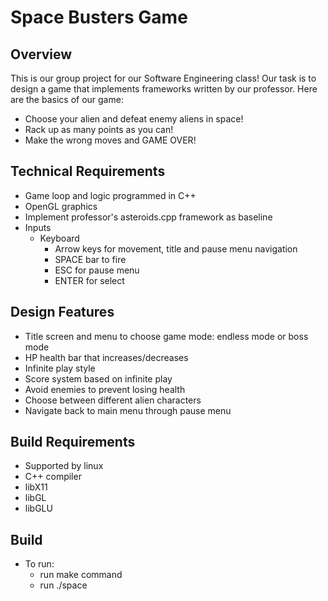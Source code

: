 # Space Busters Game

## Overview
This is our group project for our Software Engineering class! Our task is to 
design a game that implements frameworks written by our professor. Here are the
basics of our game:
- Choose your alien and defeat enemy aliens in space!
- Rack up as many points as you can!
- Make the wrong moves and GAME OVER!

## Technical Requirements
- Game loop and logic programmed in C++
- OpenGL graphics
- Implement professor's asteroids.cpp framework as baseline
- Inputs
    - Keyboard
        - Arrow keys for movement, title and pause menu navigation
        - SPACE bar to fire
        - ESC for pause menu
        - ENTER for select

## Design Features
- Title screen and menu to choose game mode: endless mode or boss mode
- HP health bar that increases/decreases
- Infinite play style
- Score system based on infinite play
- Avoid enemies to prevent losing health
- Choose between different alien characters
- Navigate back to main menu through pause menu

## Build Requirements
- Supported by linux
- C++ compiler
- libX11
- libGL
- libGLU

## Build
- To run:
    - run make command
    - run ./space
